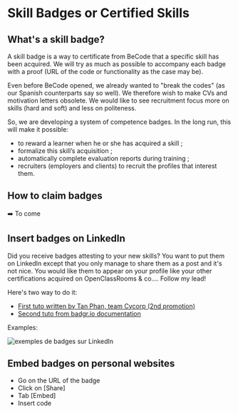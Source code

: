 # Skill Badges or Certified Skills

## What's a skill badge?

A skill badge is a way to certificate from BeCode that a specific skill has been acquired. We will try as much as possible to accompany each badge with a proof (URL of the code or functionality as the case may be).

Even before BeCode opened, we already wanted to "break the codes" (as our Spanish counterparts say so well). We therefore wish to make CVs and motivation letters obsolete. We would like to see recruitment focus more on skills (hard and soft) and less on politeness.

So, we are developing a system of competence badges. In the long run, this will make it possible:
- to reward a learner when he or she has acquired a skill ;
- formalize this skill’s acquisition ;
- automatically complete evaluation reports during training ;
- recruiters (employers and clients) to recruit the profiles that interest them.

## How to claim badges
:arrow_right: To come

## Insert badges on LinkedIn

Did you receive badges attesting to your new skills? You want to put them on LinkedIn except that you only manage to share them as a post and it's not nice. You would like them to appear on your profile like your other certifications acquired on OpenClassRooms & co.... Follow my lead!


Here's two way to do it:
- [First tuto written by Tan Phan, team Cycorp (2nd promotion)](https://github.com/TanPhanCy/tutobadge)
- [Second tuto from badgr.io documentation](https://support.badgr.io/pages/viewpage.action?pageId=4554758)

Examples:

![exemples de badges sur LinkedIn](img/badgesonlinkedin.png)

## Embed badges on personal websites

- Go on the URL of the badge
- Click on [Share]
- Tab [Embed]
- Insert code
